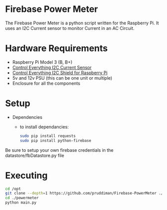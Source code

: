 
# Firebase Power Meter
The Firebase Power Meter is a python script written for the Raspberry Pi. It uses an I2C Current sensor to monitor Current in an AC Circuit.

# Hardware Requirements
- Raspberry Pi Model 3 (B, B+)
- [Control Everything I2C Current Sensor](https://store.ncd.io/shop/?fwp_product_type=energy-monitors&fwp_interface=i2c-interface)
- [Control Everything I2C Shield for Raspberry Pi](https://store.ncd.io/?fwp_product_type=i2c-adapters&fwp_platform=raspberry-pi-3)
- 5v and 12v PSU (this can be one unit or multiple)
- Enclosure for all the components

# Setup

* Dependencies
    - to install dependancies:

        ```bash
        sudo pip install requests
        sudo pip install python-firebase
        ```

Be sure to setup your own firebase credentials in the datastore/fbDatastore.py file

# Executing
```bash
cd /opt
git clone --depth=1 https://github.com/pruddiman/Firebase-PowerMeter ./powermeter
cd ./powermeter
python main.py 
```
